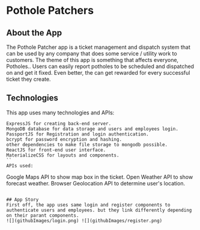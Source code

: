 # Pothole Patchers

## About the App

The Pothole Patcher app is a ticket management and dispatch system that can be used by any company that does some service / utility work to customers.
The theme of this app is something that affects everyone, Potholes..
Users can easily report potholes to be scheduled and dispatched on and get it fixed. Even better, the can get rewarded for every successful ticket they create.

## Technologies

This app uses many technologies and APIs:

```
ExpressJS for creating back-end server.
MongoDB database for data storage and users and employees login.
PassportJS for Registration and login authentication.
bcrypt for password encryption and hashing.
other dependencies to make file storage to mongodb possible.
ReactJS for front-end user interface.
MaterializeCSS for layouts and components.
``
APIs used:
```
Google Maps API to show map box in the ticket.
Open Weather API to show forecast weather.
Browser Geolocation API to determine user's location.
```

## App Story
First off, the app uses same login and register components to authenticate users and employees. but they link differently depending on their parant components.
![](githubImages/login.png) ![](githubImages/register.png)

